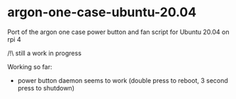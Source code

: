 # argon-one-case-ubuntu-20.04

Port of the argon one case power button and fan script for Ubuntu 20.04 on rpi 4

/!\ still a work in progress

Working so far:
- power button daemon seems to work (double press to reboot, 3 second press to shutdown)


